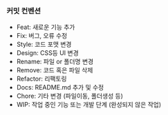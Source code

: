 ### 커밋 컨벤션
+ Feat: 새로운 기능 추가  
+ Fix: 버그, 오류 수정  
+ Style: 코드 포맷 변경  
+ Design: CSS등 UI 변경  
+ Rename: 파일 or 폴더명 변경  
+ Remove: 코드 혹은 파일 삭제   
+ Refactor: 리팩토링
+ Docs: README.md 추가 및 수정 
+ Chore: 기타 변경 (파일이동, 폴더생성 등) 
+ WIP: 작업 중인 기능 또는 개발 단계 (완성되지 않은 작업)